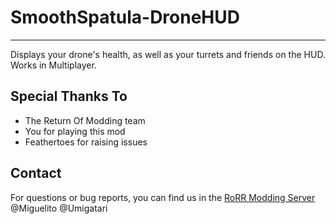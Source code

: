 # SmoothSpatula-DroneHUD
---
Displays your drone's health, as well as your turrets and friends on the HUD. Works in Multiplayer.

## Special Thanks To
* The Return Of Modding team
* You for playing this mod
* Feathertoes for raising issues

## Contact
For questions or bug reports, you can find us in the [RoRR Modding Server](https://discord.gg/VjS57cszMq) @Miguelito @Umigatari

